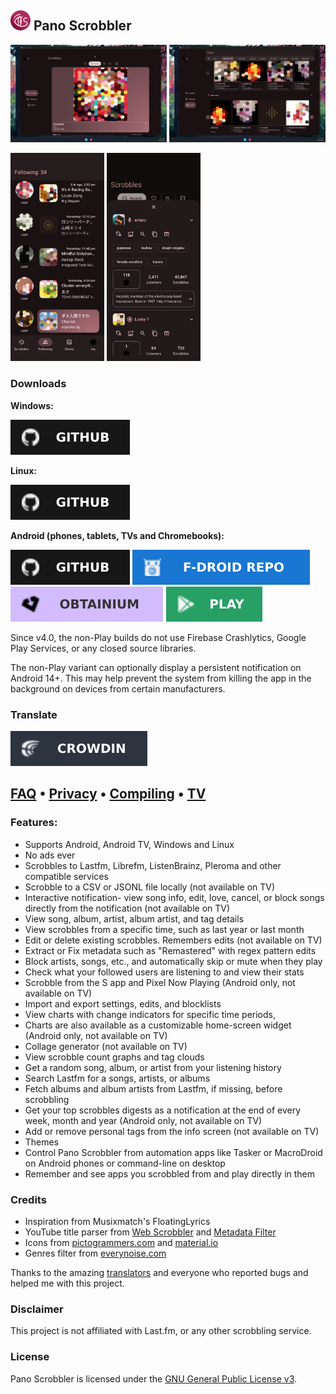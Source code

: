 ## <img src="composeApp/src/commonMain/composeResources/drawable/ic_launcher_with_bg.svg" alt="app icon" width="32"/> Pano Scrobbler

[play-store]: img/play-store.svg
[play-store-link]: https://play.google.com/store/apps/details?id=com.arn.scrobble
[github]: img/github.svg
[github-link]: https://github.com/kawaiiDango/pano-scrobbler/releases
[obtainium]: img/obtainium.svg
[obtainium-link]: https://apps.obtainium.imranr.dev/redirect?r=obtainium://add/https://github.com/kawaiiDango/pano-scrobbler
[fdroid]: img/fdroid.svg
[fdroid-link]: https://kawaiidango.github.io/pano-scrobbler/fdroid/repo?fingerprint=9954ECAB27F9FCE8290AC75A33F3DFE9FE5F6F5B8E6F33AD7F98307AC4D487BA
[ko-fi]: img/ko-fi.svg
[ko-fi-link]: https://ko-fi.com/kawaiiDango
[crowdin]: img/crowdin.svg
[crowdin-link]: https://crowdin.com/project/pscrobbler

<img src="screenshots/scrobbles-desktop.jpg" alt="scrobbles screen" width="250"/> <img src="screenshots/charts-desktop.jpg" alt="charts screen" width="250"/>

<img src="screenshots/friends-mobile.jpg" alt="friends screen" width="150"/> <img src="screenshots/details-mobile.jpg" alt="details screen" width="150"/>

### Downloads

**Windows:**

[![github][github]][github-link]

**Linux:**

[![github][github]][github-link]

**Android (phones, tablets, TVs and Chromebooks):**

[![github][github]][github-link] [![fdroid][fdroid]][fdroid-link] [![obtainium][obtainium]][obtainium-link] [![play-store][play-store]][play-store-link]

Since v4.0, the non-Play builds do not use Firebase Crashlytics, Google Play Services, or any closed source libraries.

The non-Play variant can optionally display a persistent notification on Android 14+.
This may help prevent the system from killing the app in the background on devices from certain manufacturers.


### Translate

[![translate][crowdin]][crowdin-link]

## [FAQ](faq.md) • [Privacy](privacy-policy.md) • [Compiling](instructions.md) • [TV](tv.md)

### Features:

- Supports Android, Android TV, Windows and Linux
- No ads ever
- Scrobbles to Lastfm, Librefm, ListenBrainz, Pleroma and other compatible services
- Scrobble to a CSV or JSONL file locally (not available on TV)
- Interactive notification- view song info, edit, love, cancel, or block songs directly from the
  notification (not available on TV)
- View song, album, artist, album artist, and tag details
- View scrobbles from a specific time, such as last year or last month
- Edit or delete existing scrobbles. Remembers edits (not available on TV)
- Extract or Fix metadata such as "Remastered" with regex pattern edits
- Block artists, songs, etc., and automatically skip or mute when they play
- Check what your followed users are listening to and view their stats
- Scrobble from the S app and Pixel Now Playing (Android only, not available on TV)
- Import and export settings, edits, and blocklists
- View charts with change indicators for specific time periods,
- Charts are also available as a customizable home-screen widget (Android only, not available on TV)
- Collage generator (not available on TV)
- View scrobble count graphs and tag clouds
- Get a random song, album, or artist from your listening history
- Search Lastfm for a songs, artists, or albums
- Fetch albums and album artists from Lastfm, if missing, before scrobbling
- Get your top scrobbles digests as a notification at the end of every week, month and year (Android only, not available on TV)
- Add or remove personal tags from the info screen (not available on TV)
- Themes
- Control Pano Scrobbler from automation apps like Tasker or MacroDroid on Android phones or command-line on desktop
- Remember and see apps you scrobbled from and play directly in them


### Credits

- Inspiration from Musixmatch's FloatingLyrics
- YouTube title parser from [Web Scrobbler](https://github.com/web-scrobbler/web-scrobbler) and [Metadata Filter](https://github.com/web-scrobbler/metadata-filter)
- Icons from [pictogrammers.com](https://pictogrammers.com) and [material.io](https://material.io)
- Genres filter from [everynoise.com](https://everynoise.com)

Thanks to the amazing [translators](composeApp/src/commonMain/composeResources/files/crowdin_members.txt) and everyone who
reported bugs and helped me with this project.

### Disclaimer

This project is not affiliated with Last.fm, or any other scrobbling service.

### License

Pano Scrobbler is licensed under the [GNU General Public License v3](http://www.gnu.org/copyleft/gpl.html).
